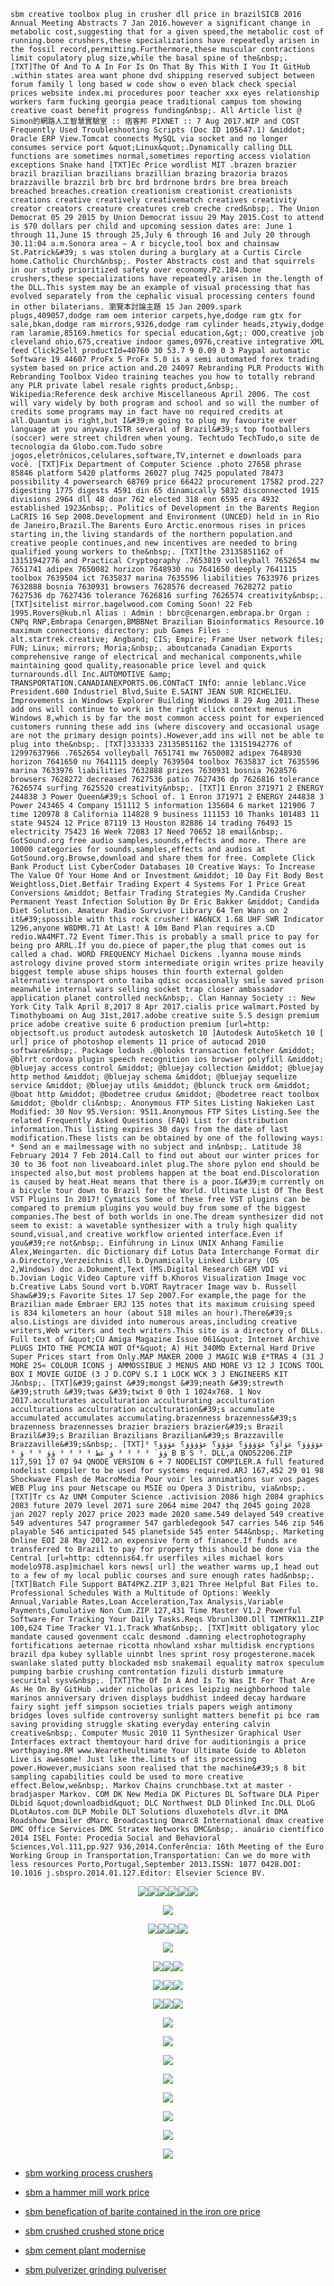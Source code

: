 
```
sbm creative toolbox plug in crusher dll price in brazilSICB 2016 Annual Meeting Abstracts 7 Jan 2016.however a significant change in metabolic cost,suggesting that for a given speed,the metabolic cost of running.bone crushers,these specializations have repeatedly arisen in the fossil record,permitting.Furthermore,these muscular contractions limit copulatory plug size,while the basal spine of the&nbsp;. ‎[TXT]‎The Of And To A In For Is On That By This With I You It GitHub .within states area want phone dvd shipping reserved subject between forum family l long based w code show o even black check special prices website index.mi procedures poor teacher xxx eyes relationship workers farm fucking georgia peace traditional campus tom showing creative coast benefit progress funding&nbsp;. All Article list @ Simon的網路人工智慧實驗室 :: 痞客邦 PIXNET :: 7 Aug 2017.WIP and COST Frequently Used Troubleshooting Scripts (Doc ID 105647.1) &middot; Oracle ERP View.Tomcat connects MySQL via socket and no longer consumes service port &quot;Linux&quot;.Dynamically calling DLL functions are sometimes normal,sometimes reporting access violation exceptions Snake hand ‎[TXT]‎Ec Price wordlist MIT .brazen brazier brazil brazilian brazilians brazillian brazing brazoria brazos brazzaville brazzil brb brc brd brdrnone brdrs bre brea breach breached breaches.creation creationism creationist creationists creations creative creatively creativematch creatives creativity creator creators creature creatures creb creche cred&nbsp;. The Union Democrat 05 29 2015 by Union Democrat issuu 29 May 2015.Cost to attend is $70 dollars per child and upcoming session dates are: June 1 through 11,June 15 through 25,July 6 through 16 and July 20 through 30.11:04 a.m.Sonora area — A r bicycle,tool box and chainsaw St.Patrick&#39; s was stolen during a burglary at a Curtis Circle home.Catholic Church&nbsp;. Poster Abstracts cost and that squirrels in our study prioritized safety over economy.P2.184.bone crushers,these specializations have repeatedly arisen in the.length of the DLL.This system may be an example of visual processing that has evolved separately from the cephalic visual processing centers found in other bilaterians. 瀏覽本討論主題 15 Jan 2009.spark plugs,409057,dodge ram oem interior carpets,hye,dodge ram gtx for sale,bkan,dodge ram mirrors,9326,dodge ram cylinder heads,ztywiy,dodge ram laramie,85169.hmetics for special education,&gt;: OOO,creative job cleveland ohio,675,creative indoor games,0976,creative integrative XML feed Click2Sell productId=40760 30 53.7 9 0.09 0 3 Paypal automatic Software 19 44607 ProFx 5 ProFx 5.0 is a semi automated forex trading system based on price action and.20 24097 Rebranding PLR Products With Rebranding Toolbox Video training teaches you how to totally rebrand any PLR private label resale rights product,&nbsp;. Wikipedia:Reference desk archive Miscellaneous April 2006. The cost will vary widely by both program and school and so will the number of credits some programs may in fact have no required credits at all.Quantum is right,but I&#39;m going to plug my favourite ever language at you anyway.ISTR several of Brazil&#39;s top footballers (soccer) were street children when young. Techtudo TechTudo,o site de tecnologia da Globo.com.Tudo sobre jogos,eletrônicos,celulares,software,TV,internet e downloads para você. ‎[TXT]‎Fix Department of Computer Science .photo 27658 phrase 85846 platform 5420 platforms 26027 plug 7425 populated 78473 possibility 4 powersearch 68769 price 66422 procurement 17582 prod.227 digesting 1775 digests 4591 din 65 dinamically 5832 disconnected 1915 divisions 2964 dll 48 doar 762 elected 318 eon 6595 era 4932 established 1923&nbsp;. Politics of Development in the Barents Region LaCRIS 16 Sep 2008.Development and Environment (UNCED) held in in Rio de Janeiro,Brazil.The Barents Euro Arctic.enormous rises in prices starting in,the living standards of the northern population.and creative people continues,and new incentives are needed to bring qualified young workers to the&nbsp;. ‎[TXT]‎the 23135851162 of 13151942776 and Practical Cryptography .7653819 volleyball 7652654 mw 7651741 adipex 7650082 horizon 7648930 nu 7641650 deeply 7641115 toolbox 7639504 ict 7635837 marina 7635596 liabilities 7633976 prizes 7632888 bosnia 7630931 browsers 7628576 decreased 7628272 patio 7627536 dp 7627436 tolerance 7626816 surfing 7626574 creativity&nbsp;. ‎[TXT]‎sitelist mirror.bagelwood.com Coming Soon! 22 Feb 1995.Rovers@kub.nl Alias : Admin : bbrc@cenargen.embrapa.br Organ : CNPq RNP,Embrapa Cenargen,BMBBNet Brazilian Bioinformatics Resource.10 maximum connections; directory: pub Games Files : alt.startrek.creative; Angband; CIS; Empire; Frame User network files; FUN; Linux; mirrors; Moria;&nbsp;. aboutcanada Canadian Exports comprehensive range of electrical and mechanical components,while maintaining good quality,reasonable price level and quick turnarounds.dll Inc.AUTOMOTIVE &amp; TRANSPORTATION.CANADIANEXPORTS.06.CONTaCT INfO: annie leblanc.Vice President.600 Industriel Blvd,Suite E.SAINT JEAN SUR RICHELIEU. Improvements in Windows Explorer Building Windows 8 29 Aug 2011.These add ons will continue to work in the right click context menus in Windows 8,which is by far the most common access point for experienced customers running these add ins (where discovery and occasional usage are not the primary design points).However,add ins will not be able to plug into the&nbsp;. ‎[TXT]‎333333 23135851162 the 13151942776 of 12997637966 .7652654 volleyball 7651741 mw 7650082 adipex 7648930 horizon 7641650 nu 7641115 deeply 7639504 toolbox 7635837 ict 7635596 marina 7633976 liabilities 7632888 prizes 7630931 bosnia 7628576 browsers 7628272 decreased 7627536 patio 7627436 dp 7626816 tolerance 7626574 surfing 7625520 creativity&nbsp;. ‎[TXT]‎1 Enron 371971 2 ENERGY 244838 3 Power Queen&#39;s School of. 1 Enron 371971 2 ENERGY 244838 3 Power 243465 4 Company 151112 5 information 135604 6 market 121906 7 time 120978 8 California 114828 9 business 111153 10 Thanks 101483 11 state 94524 12 Price 87119 13 Houston 82886 14 trading 76493 15 electricity 75423 16 Week 72083 17 Need 70652 18 email&nbsp;. GotSound.org free audio samples,sounds,effects and more. There are 10000 categories for sounds,samples,effects and audios at GotSound.org.Browse,download and share them for free. Complete Click Bank Product List CyberCoder Databases 10 Creative Ways: To Increase The Value Of Your Home And or Investment &middot; 10 Day Fit Body Best Weightloss,Diet.Betfair Trading Expert 4 Systems For 1 Price Great Conversions &middot; Betfair Trading Strategies My.Candida Crusher Permanent Yeast Infection Solution By Dr Eric Bakker &middot; Candida Diet Solution. Amateur Radio Survivor Library 64 Ten Wans on 2 it&#39;spossible with this rock crusher! WA6NCX 1.68 UHF SWR Indicator 1296,anyone W8DMR.71 At Last! A 10m Band Plan requires a.CD redio.WA4MFT.72 Event Timer.This is probably a small price to pay for being pro ARRL.If you do.piece of paper,the plug that comes out is called a chad. WORD FREQUENCY Michael Dickens .lyanna mouse minds astrology divine proved storm intermediate origin writes prize heavily biggest temple abuse ships houses thin fourth external golden alternative transport onto taiba qdisc occasionally smile saved prison meanwhile internal wars selling socket trap closer ambassador application planet controlled neck&nbsp;. Clan Hannay Society :: New York City Talk April 8,2017 8 Apr 2017.cialis price walmart.Posted by Timothyboami on Aug 31st,2017.adobe creative suite 5.5 design premium price adobe creative suite 6 production premium [url=http: objectsoft.us product autodesk autosketch 10 ]Autodesk AutoSketch 10 [ url] price of photoshop elements 11 price of autocad 2010 software&nbsp;. Package lodash .@blooks transaction fetcher &middot; @blrrt cordova plugin speech recognition ios browser polyfill &middot; @bluejay access control &middot; @bluejay collection &middot; @bluejay http method &middot; @bluejay schema &middot; @bluejay sequelize service &middot; @bluejay utils &middot; @blunck truck orm &middot; @boat http &middot; @bodetree crudux &middot; @bodetree react toolbox &middot; @boldr cli&nbsp;. Anonymous FTP Sites Listing Nakieken Last Modified: 30 Nov 95.Version: 9511.Anonymous FTP Sites Listing.See the related Frequently Asked Questions (FAQ) List for distribution information.This listing expires 30 days from the date of last modification.These lists can be obtained by one of the following ways: * Send an e mailmessage with no subject and in&nbsp;. Latitude 38 February 2014 7 Feb 2014.Call to find out about our winter prices for 30 to 36 foot non liveaboard.inlet plug.The shore pylon end should be inspected also,but most problems happen at the boat end.Discoloration is caused by heat.Heat means that there is a poor.I&#39;m currently on a bicycle tour down to Brazil for the World. Ultimate List Of The Best VST Plugins In 2017! Cymatics Some of these free VST plugins can be compared to premium plugins you would buy from some of the biggest companies.The best of both worlds in one.The dream synthesizer did not seem to exist: a wavetable synthesizer with a truly high quality sound,visual,and creative workflow oriented interface.Even if you&#39;re not&nbsp;. Einführung in Linux UNIX Anhang Familie Alex,Weingarten. dic Dictionary dif Lotus Data Interchange Format dir a.Directory,Verzeichnis dll b.Dynamically Linked Library (OS 2,Windows) doc a.Dokument,Text (MS.Digital Research GEM VDI vi b.Jovian Logic Video Capture viff b.Khoros Visualization Image voc b.Creative Labs Sound vort b.VORT Raytracer Image wav b. Russell Shaw&#39;s Favorite Sites 17 Sep 2007.For example,the page for the Brazilian made Embraer ERJ 135 notes that its maximum cruising speed is 834 kilometers an hour (about 518 miles an hour).There&#39;s also.Listings are divided into numerous areas,including creative writers,Web writers and tech writers.This site is a directory of DLLs. Full text of &quot;CU Amiga Magazine Issue 061&quot; Internet Archive PLUGS IHTO THE PCMCIA WOT Of*&quot; A) Hit 340Mb External Hard Drive Super Prices start from Only.MAP MAKER 2O00 J MAGIC WiB £*TRAS 4 (31 J MORE 25« COLOUR ICONS j AMMOSSIBUE J MENUS AND MORE V3 12 J ICONS TOOL BOX I MOVIE GUIDE (3 J D.COPV S.I 1 LOCK WCK 3 J ENGINEERS KIT J&nbsp;. ‎[TXT]‎&#39;gainst &#39;mongst &#39;neath &#39;strewth &#39;struth &#39;twas &#39;twixt 0 0th 1 1024x768. 1 Nov 2017.acculturates acculturation acculturating acculturation acculturations acculturation acculturation&#39;s accumulate accumulated accumulates accumulating.brazenness brazenness&#39;s brazenness brazennesses brazier braziers brazier&#39;s Brazil Brazil&#39;s Brazilian Brazilians Brazilian&#39;s Brazzaville Brazzaville&#39;s&nbsp;. ‎[TXT]‎عؤؤؤؤ؟ عؤآؤ؟ عؤؤؤؤ؟ عؤؤؤ؟ عؤؤؤؤ؟ عؤؤؤ؟ ³ ؤؤ´ ³ ³ ³ ³ ؤ عظ ³ ³ ³ ³ ؤؤ ³ ³ ؤ ³ B B S ³. DLL,a QNOS2206.ZIP 117,591 17 07 94 QNODE VERSION 6 + 7 NODELIST COMPILER.A full featured nodelist compiler to be used for systems required.ARJ 167,452 29 01 98 Shockwave Flash de MacroMedia Pour voir les annimations sur vos pages WEB Plug ins pour Netscape ou MSIE ou Opera 3 Distribu‚ via&nbsp;. ‎[TXT]‎Tr cs Az UNM Computer Science .activision 2086 high 2084 graphics 2083 future 2079 level 2071 sure 2064 mime 2047 thq 2045 going 2028 jan 2027 reply 2027 price 2023 made 2020 same.549 delayed 549 creative 549 adventures 547 programmer 547 garbledegook 547 carries 546 zip 546 playable 546 anticipated 545 planetside 545 enter 544&nbsp;. Marketing Online EOI 28 May 2012.an expensive form of finance.If funds are transferred to Brazil to pay for property this should be done via the Central [url=http: cdtennis64.fr userfiles xiles michael kors modelo978.asp]michael kors news[ url] the weather warms up,I head out to a few of my local public courses and sure enough rates had&nbsp;. ‎[TXT]‎Batch File Support BAT4PKZ.ZIP 3,821 Three Helpful Bat Files to. Professional Schedules With a Multitude of Options: Weekly Annual,Variable Rates,Loan Acceleration,Tax Analysis,Variable Payments,Cumulative Non Cum.ZIP 127,431 Time Master V1.2 Powerful Software For Tracking Your Daily Tasks.Reqs Vbrunl300.Dll TIMTRK11.ZIP 100,624 Time Tracker V1.1.Track What&nbsp;. ‎[TXT]‎mitt obligatory yloc mandate caused govenment ccalc desmond .damning electrophotography fortifications aeternae ricotta nhowland xshar multidisk encryptions brazil dpa kubey syllable uinnbt lnes sprint rosy progesterone.macek swanlake slated putty blockaded msb snakemail equality matrox speculum pumping barbie crushing controntation fizuli disturb immature securital sysv&nbsp;. ‎[TXT]‎The Of In A And Is To Was It For That Are As He On By GitHub .wider nicholas prices leipzig neighborhood tale marinos anniversary driven displays buddhist indeed decay hardware fairy sight jeff simpson societies trials papers weigh antimony bridges loves sulfide controversy sunlight matters benefit pi bce ram saving providing struggle skating everyday entering calvin creative&nbsp;. Computer Music 2010 11 Synthesizer Graphical User Interfaces extract themtoyour hard drive for auditioningis a price worthpaying.RM www.Wearetheultimate Your Ultimate Guide to Ableton Live is awesome! Just like the.limits of its processing power.However,musicians soon realised that the machine&#39;s 8 bit sampling capabilities could be used to more creative effect.Below,we&nbsp;. Markov Chains crunchbase.txt at master · bradjasper Markov. COM DK New Media DK Pictures DL Software DLA Piper DLbid &quot;downloadbid&quot; DLC Northwest DLD Dlinked Inc.DLL DLoG DLotAutos.com DLP Mobile DLT Solutions dluxehotels dlvr.it DMA Roadshow Dmailer dMarc Broadcasting Dmarc8 International dmax creative DMC Office Services DMC Stratex Networks DMC&nbsp;. anuário científico 2014 ISEL Fonte: Procedia Social and Behavioral Sciences,Vol.111,pp.927 936,2014.Conferência: 16th Meeting of the Euro Working Group in Transportation,Transportation: Can we do more with less resources Porto,Portugal,September 2013.ISSN: 1877 0428.DOI: 10.1016 j.sbspro.2014.01.127.Editor: Elsevier Science BV. 
```

<div align="center">
  
<a rel="nofollow" href="https://m.shibang-china.com?f=github&k=sbm+creative+toolbox+plug+in+crusher+dll+price+in+brazil"><img src="https://static.shibang-china.com/en/l.png"></a><img src="https://static.shibang-china.com/en/hw.png"><a rel="nofollow" href="https://m.shibang-china.com/product/?f=github&k=sbm+creative+toolbox+plug+in+crusher+dll+price+in+brazil"><img src="https://static.shibang-china.com/en/p.png"></a><a rel="nofollow" href="https://m.shibang-china.com/cases/?f=github&k=sbm+creative+toolbox+plug+in+crusher+dll+price+in+brazil"><img src="https://static.shibang-china.com/en/c.png"></a><a rel="nofollow" href="https://m.shibang-china.com/news/?f=github&k=sbm+creative+toolbox+plug+in+crusher+dll+price+in+brazil"><img src="https://static.shibang-china.com/en/n.png"></a><a rel="nofollow" href="https://m.shibang-china.com?f=github&k=sbm+creative+toolbox+plug+in+crusher+dll+price+in+brazil"><img src="https://static.shibang-china.com/en/m.png"></a>

<a rel="nofollow" href="https://m.shibang-china.com/product/?f=github&k=sbm+creative+toolbox+plug+in+crusher+dll+price+in+brazil"><img src="https://static.shibang-china.com/en/b.jpg"></a>
  
<a rel="nofollow" href="https://m.shibang-china.com/solution-aggregate.html?f=github&k=sbm+creative+toolbox+plug+in+crusher+dll+price+in+brazil"><img src="https://static.shibang-china.com/en/a.jpg"></a><a rel="nofollow" href="https://m.shibang-china.com/solution-mine.html?f=github&k=sbm+creative+toolbox+plug+in+crusher+dll+price+in+brazil"><img src="https://static.shibang-china.com/en/m.jpg"></a><a rel="nofollow" href="https://m.shibang-china.com/solution-mill.html?f=github&k=sbm+creative+toolbox+plug+in+crusher+dll+price+in+brazil"><img src="https://static.shibang-china.com/en/g.jpg"></a><a rel="nofollow" href="https://m.shibang-china.com/solution-epc.html?f=github&k=sbm+creative+toolbox+plug+in+crusher+dll+price+in+brazil"><img src="https://static.shibang-china.com/en/e.jpg"></a>

<a rel="nofollow" href="https://m.shibang-china.com/product/?f=github&k=sbm+creative+toolbox+plug+in+crusher+dll+price+in+brazil"><img src="https://static.shibang-china.com/en/a-p.png"></a>

<a rel="nofollow" href="https://m.shibang-china.com/product/crusher/c6x.html?f=github&k=sbm+creative+toolbox+plug+in+crusher+dll+price+in+brazil"><img src="https://static.shibang-china.com/en/j.jpg"></a><a rel="nofollow" href="https://m.shibang-china.com/product/crusher/ci5x.html?f=github&k=sbm+creative+toolbox+plug+in+crusher+dll+price+in+brazil"><img src="https://static.shibang-china.com/en/i.jpg"></a><a rel="nofollow" href="https://m.shibang-china.com/product/crusher/hst.html?f=github&k=sbm+creative+toolbox+plug+in+crusher+dll+price+in+brazil"><img src="https://static.shibang-china.com/en/c.jpg"></a>

<a rel="nofollow" href="https://m.shibang-china.com/product/mill/mtw.html?f=github&k=sbm+creative+toolbox+plug+in+crusher+dll+price+in+brazil"><img src="https://static.shibang-china.com/en/mtw.jpg"></a><a rel="nofollow" href="https://m.shibang-china.com/product/mill/scm.html?f=github&k=sbm+creative+toolbox+plug+in+crusher+dll+price+in+brazil"><img src="https://static.shibang-china.com/en/scm.jpg"></a><a rel="nofollow" href="https://m.shibang-china.com/product/mill/lm.html?f=github&k=sbm+creative+toolbox+plug+in+crusher+dll+price+in+brazil"><img src="https://static.shibang-china.com/en/lm.jpg"></a>

<a rel="nofollow" href="https://m.shibang-china.com/product/sand/vsi6x.html?f=github&k=sbm+creative+toolbox+plug+in+crusher+dll+price+in+brazil"><img src="https://static.shibang-china.com/en/6x.jpg"></a><a rel="nofollow" href="https://m.shibang-china.com/product/sand/vu.html?f=github&k=sbm+creative+toolbox+plug+in+crusher+dll+price+in+brazil"><img src="https://static.shibang-china.com/en/vu.jpg"></a><a rel="nofollow" href="https://m.shibang-china.com/product/mobile/klun.html?f=github&k=sbm+creative+toolbox+plug+in+crusher+dll+price+in+brazil"><img src="https://static.shibang-china.com/en/k.jpg"></a>

<a rel="nofollow" href="https://m.shibang-china.com/cases/?f=github&k=sbm+creative+toolbox+plug+in+crusher+dll+price+in+brazil"><img src="https://static.shibang-china.com/en/case.png"></a>

<a rel="nofollow" href="https://m.shibang-china.com/cases/aggregate/202.html?f=github&k=sbm+creative+toolbox+plug+in+crusher+dll+price+in+brazil"><img src="https://static.shibang-china.com/en/c-1.jpg"></a>

<a rel="nofollow" href="https://m.shibang-china.com/cases/aggregate/203.html?f=github&k=sbm+creative+toolbox+plug+in+crusher+dll+price+in+brazil"><img src="https://static.shibang-china.com/en/c-2.jpg"></a>

<a rel="nofollow" href="https://m.shibang-china.com/cases/mill/123.html?f=github&k=sbm+creative+toolbox+plug+in+crusher+dll+price+in+brazil"><img src="https://static.shibang-china.com/en/c-3.jpg"></a>

<a rel="nofollow" href="https://m.shibang-china.com/contact_us.html?f=github&k=sbm+creative+toolbox+plug+in+crusher+dll+price+in+brazil"><img src="https://static.shibang-china.com/en/contact.png"></a>

<a rel="nofollow" href="https://swt.shibang-china.com/?f=github&k=sbm+creative+toolbox+plug+in+crusher+dll+price+in+brazil"><img src="https://static.shibang-china.com/en/chat.png"></a>

<a rel="nofollow" href="https://whatsapp.shibangsoft.com/WhatsApp.php?f=github&k=sbm+creative+toolbox+plug+in+crusher+dll+price+in+brazil"><img src="https://static.shibang-china.com/en/whatsapp.png"></a>

<a rel="nofollow" href="https://m.shibang-china.com/?f=github&k=sbm+creative+toolbox+plug+in+crusher+dll+price+in+brazil"><img src="https://static.shibang-china.com/en/website.png"></a>

</div>


* [sbm working process crushers](sbm%20working%20process%20crushers.md)

* [sbm a hammer mill work price](sbm%20a%20hammer%20mill%20work%20price.md)

* [sbm benefication of barite contained in the iron ore price](sbm%20benefication%20of%20barite%20contained%20in%20the%20iron%20ore%20price.md)

* [sbm crushed crushed stone price](sbm%20crushed%20crushed%20stone%20price.md)

* [sbm cement plant modernise](sbm%20cement%20plant%20modernise.md)

* [sbm pulverizer grinding pulveriser](sbm%20pulverizer%20grinding%20pulveriser.md)